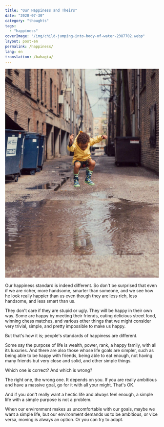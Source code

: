 ```yaml
---
title: "Our Happiness and Theirs"
date: "2020-07-30"
category: "thoughts"
tags:
  - "happiness"
coverImage: "/img/child-jumping-into-body-of-water-2387702.webp"
layout: post-en
permalink: /happiness/
lang: en
translation: /bahagia/
---
```


![happy](/img/child-jumping-into-body-of-water-2387702.webp)

Our happiness standard is indeed different. So don't be surprised that even if we are richer, more handsome, smarter than someone, and we see how he look really happier than us even though they are less rich, less handsome, and less smart than us.

They don't care if they are stupid or ugly. They will be happy in their own way. Some are happy by meeting their friends, eating delicious street food, winning chess matches, and various other things that we might consider very trivial, simple, and pretty impossible to make us happy.

But that's how it is; people's standards of happiness are different.

Some say the purpose of life is wealth, power, rank, a happy family, with all its luxuries. And there are also those whose life goals are simpler, such as being able to be happy with friends, being able to eat enough, not having many friends but very close and solid, and other simple things.

Which one is correct? And which is wrong?

The right one, the wrong one. It depends on you. If you are really ambitious and have a massive goal, go for it with all your might. That's OK.

And if you don't really want a hectic life and always feel enough, a simple life with a simple purpose is not a problem.

When our environment makes us uncomfortable with our goals, maybe we want a simple life, but our environment demands us to be ambitious, or vice versa, moving is always an option. Or you can try to adapt.
